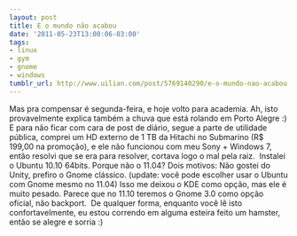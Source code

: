 ```yaml
---
layout: post
title: E o mundo não acabou
date: '2011-05-23T13:00:06-03:00'
tags:
- linux
- gym
- gnome
- windows
tumblr_url: http://www.uilian.com/post/5769140290/e-o-mundo-nao-acabou
---
```

Mas pra compensar é segunda-feira, e hoje volto para academia. Ah, isto provavelmente explica também a chuva que está rolando em Porto Alegre :)
E para não ficar com cara de post de diário, segue a parte de utilidade pública, comprei um HD externo de 1 TB da Hitachi no Submarino (R$ 199,00 na promoção), e ele não funcionou com meu Sony + Windows 7, então resolvi que se era para resolver, cortava logo o mal pela raiz. 
Instalei o Ubuntu 10.10 64bits. Porque não o 11.04? Dois motivos:
Não gostei do Unity, prefiro o Gnome clássico. (update: você pode escolher usar o Ubuntu com Gnome mesmo no 11.04)
Isso me deixou o KDE como opção, mas ele é muito pesado.
Parece que no 11.10 teremos o Gnome 3.0 como opção oficial, não backport. 
De qualquer forma, enquanto você lê isto confortavelmente, eu estou correndo em alguma esteira feito um hamster, então se alegre e sorria :)

